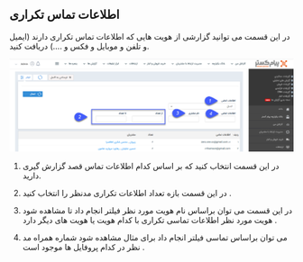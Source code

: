 ﻿## اطلاعات تماس تکراری

در این قسمت می توانید گزارشی از هویت هایی که اطلاعات تماس تکراری دارند (ایمیل و تلفن و موبایل و فکس و ....) دریافت کنید.

![](DuplicateContactInformation.png)

1. در این قسمت انتخاب کنید که بر اساس کدام اطلاعات تماس قصد گزارش گیری دارید.

2. در این قسمت بازه تعداد اطلاعات تکراری مدنظر را انتخاب کنید .

3.  در این قسمت می توان براساس نام هویت مورد نظر فیلتر انجام داد تا مشاهده شود هویت مورد نظر اطلاعات تماسی تکراری با کدام هویت یا هویت های دیگر دارد .

4. می توان براساس تماسی فیلتر انجام داد برای مثال مشاهده شود شماره همراه مد نظر در کدام پروفایل ها موجود است .